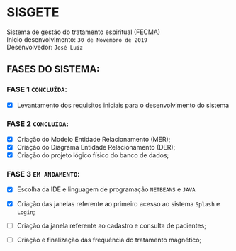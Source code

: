 # SISGETE

Sistema de gestão do tratamento espiritual (FECMA) <br/>
Inicio desenvolvimento: `30 de Novembro de 2019` <br/>
Desenvolvedor:  `José Luiz` <br/>

## FASES DO SISTEMA:

### FASE 1 `CONCLUÍDA`:
- [x] Levantamento dos requisitos iniciais para o desenvolvimento do sistema</br>

### FASE 2 `CONCLUÍDA`:
- [x] Criação do Modelo Entidade Relacionamento (MER);</br>
- [x] Criação do Diagrama Entidade Relacionamento (DER);</br>
- [x] Criação do projeto lógico físico do banco de dados;</br>

### FASE 3 `EM ANDAMENTO`:
- [x] Escolha da IDE e linguagem de programação `NETBEANS` e `JAVA`</br>
- [x] Criação das janelas referente ao primeiro acesso ao sistema `Splash` e `Login`;</br>
- [ ] Criação da janela referente ao cadastro e consulta de pacientes;</br>
- [ ] Criação e finalização das frequência do tratamento magnético;<br/>


